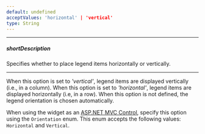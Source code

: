 ```yaml
---
default: undefined
acceptValues: 'horizontal' | 'vertical'
type: String
---
```

---
##### shortDescription
Specifies whether to place legend items horizontally or vertically.

---
When this option is set to *'vertical'*, legend items are displayed vertically (i.e., in a column). When this option is set to *'horizontal'*, legend items are displayed horizontally (i.e, in a row). When this option is not defined, the legend orientation is chosen automatically.

When using the widget as an [ASP.NET MVC Control](/concepts/35%20ASP.NET%20MVC%20Controls/20%20Fundamentals '/Documentation/Guide/ASP.NET_MVC_Controls/Fundamentals/'), specify this option using the `Orientation` enum. This enum accepts the following values: `Horizontal` and `Vertical`.